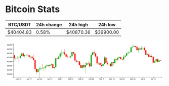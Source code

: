 # Bitcoin Stats

BTC/USDT|24h change|24h high|24h low|
|---|---|---|---|
|$40404.83|0.58%|$40870.36|$39900.00|

<img src="./chart.svg">

